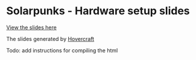 # Solarpunks - Hardware setup slides

[View the slides here](https://heerko.github.io/solarpunks/html_output/index.html)

The slides generated by [Hovercraft](https://github.com/regebro/hovercraft)

Todo: add instructions for compiling the html